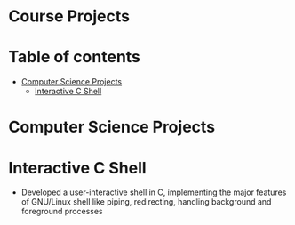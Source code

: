 Course Projects
=========

Table of contents
=================

<!--ts-->
   * [Computer Science Projects](#computer-science-projects)
     * [Interactive C Shell](#interactive-c-shell)
<!--te-->

Computer Science Projects
=================

Interactive C Shell
=================

* Developed a user-interactive shell in C, implementing the major features of GNU/Linux shell like piping, redirecting, handling background and foreground processes


